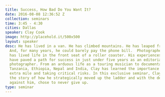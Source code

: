 ```yaml
---
title: Success, How Bad Do You Want It?
date: 2016-08-08 12:36:52 Z
collection: seminars
time: 3:45 - 4:30
cities: Dallas
speaker: Clay Cook
image: http://placehold.it/500x500
layout: speaker
desc: He has lived in a van. He has climbed mountains. He has leaped from planes.
  And, for many years, he could barely pay the phone bill.  Photographer Clay Cook
  has lived life in the front seat of a roller coaster. His experiences and work ethic
  have paved a path for success in just under five years as an editorial and advertising
  photographer. From an arduous life as a touring musician to documentary work throughout
  Tanzania, Ethiopia, Nepal and India, Clay has learned the importance of going the
  extra mile and taking critical risks. In this exclusive seminar, Clay will expose
  the story of how he strategically moved up the ladder and with the deck stacked
  against him, chose to never give up.
type: seminar
---
```


